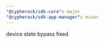 ```yaml
---
"@cypherock/sdk-core": major
"@cypherock/sdk-app-manager": minor
---
```


device state bypass fixed
